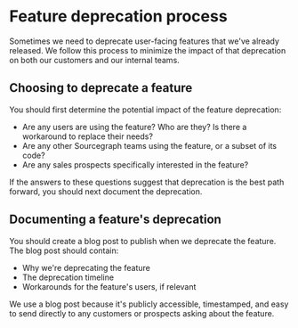 # Feature deprecation process

Sometimes we need to deprecate user-facing features that we've already released. We follow this process to minimize the impact of that deprecation on both our customers and our internal teams. 

## Choosing to deprecate a feature

You should first determine the potential impact of the feature deprecation: 

- Are any users are using the feature? Who are they? Is there a workaround to replace their needs? 
- Are any other Sourcegraph teams using the feature, or a subset of its code?
- Are any sales prospects specifically interested in the feature? 

If the answers to these questions suggest that deprecation is the best path forward, you should next document the deprecation. 

## Documenting a feature's deprecation 

You should create a blog post to publish when we deprecate the feature. The blog post should contain:

- Why we're deprecating the feature
- The deprecation timeline
- Workarounds for the feature's users, if relevant

We use a blog post because it's publicly accessible, timestamped, and easy to send directly to any customers or prospects asking about the feature. 